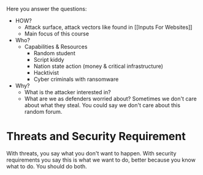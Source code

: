 
Here you answer the questions:

- HOW?
	- Attack surface, attack vectors like found in [[Inputs For Websites]]
	- Main focus of this course
- Who?
	- Capabilities & Resources
		- Random student
		- Script kiddy
		- Nation state action (money & critical infrastructure)
		- Hacktivist
		- Cyber criminals with ransomware
- Why?
	- What is the attacker interested in?
	- What are we as defenders worried about? Sometimes we don't care about what they steal. You could say we don't care about this random forum. 

# Threats and Security Requirement

With threats, you say what you don't want to happen. With security requirements you say this is what we want to do, better because you know what to do. You should do both. 
  